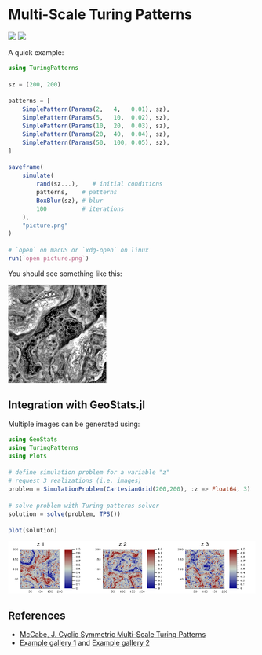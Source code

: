 # Multi-Scale Turing Patterns

[![][build-img]][build-url] [![][codecov-img]][codecov-url]

A quick example:

```julia
using TuringPatterns

sz = (200, 200)

patterns = [
    SimplePattern(Params(2,   4,   0.01), sz),
    SimplePattern(Params(5,   10,  0.02), sz),
    SimplePattern(Params(10,  20,  0.03), sz),
    SimplePattern(Params(20,  40,  0.04), sz),
    SimplePattern(Params(50,  100, 0.05), sz),
]

saveframe(
    simulate(
        rand(sz...),    # initial conditions
        patterns,    # patterns
        BoxBlur(sz), # blur
        100          # iterations
    ),
    "picture.png"
)

# `open` on macOS or `xdg-open` on linux
run(`open picture.png`)
```

You should see something like this:

![A multi-scale Turing pattern](docs/picture.png)

## Integration with GeoStats.jl

Multiple images can be generated using:

```julia
using GeoStats
using TuringPatterns
using Plots

# define simulation problem for a variable "z"
# request 3 realizations (i.e. images)
problem = SimulationProblem(CartesianGrid(200,200), :z => Float64, 3)

# solve problem with Turing patterns solver
solution = solve(problem, TPS())

plot(solution)
```
![GeoStats.jl solution](docs/geostats.png)

## References

- [McCabe, J. Cyclic Symmetric Multi-Scale Turing Patterns](http://www.jonathanmccabe.com/Cyclic_Symmetric_Multi-Scale_Turing_Patterns.pdf)
- [Example gallery 1](https://www.flickr.com/photos/jonathanmccabe/sets/72157644907151060) and [Example gallery 2](https://www.flickr.com/photos/jonathanmccabe/sets/72157673446623356)

[build-img]: https://img.shields.io/github/workflow/status/JuliaEarth/TuringPatterns.jl/CI
[build-url]: https://github.com/JuliaEarth/TuringPatterns.jl/actions

[codecov-img]: https://codecov.io/gh/JuliaEarth/TuringPatterns.jl/branch/master/graph/badge.svg
[codecov-url]: https://codecov.io/gh/JuliaEarth/TuringPatterns.jl
